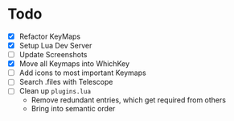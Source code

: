 # Todo

- [x] Refactor KeyMaps
- [x] Setup Lua Dev Server 
- [ ] Update Screenshots
- [x] Move all Keymaps into WhichKey
- [ ] Add icons to most important Keymaps
- [ ] Search .files with Telescope
- [ ] Clean up `plugins.lua`
    - Remove redundant entries, which get required from others
    - Bring into semantic order

